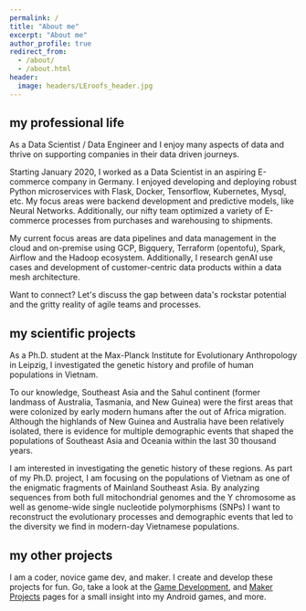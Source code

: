 ```yaml
---
permalink: /
title: "About me"
excerpt: "About me"
author_profile: true
redirect_from: 
  - /about/
  - /about.html
header:
  image: headers/LEroofs_header.jpg
---
```

## my professional life

As a Data Scientist / Data Engineer and I enjoy many aspects of data and thrive on supporting companies in their data driven journeys. 

Starting January 2020, I worked as a Data Scientist in an aspiring E-commerce company in Germany.
I enjoyed developing and deploying robust Python microservices with Flask, Docker, Tensorflow, Kubernetes, Mysql, etc. My focus areas were backend development and predictive models, like Neural Networks. Additionally, our nifty team optimized a variety of E-commerce processes from purchases and warehousing to shipments.

My current focus areas are data pipelines and data management in the cloud and on-premise using GCP, Bigquery, Terraform (opentofu), Spark, Airflow and the Hadoop ecosystem. Additionally, I research genAI use cases and development of customer-centric data products within a data mesh architecture.

Want to connect? Let's discuss the gap between data's rockstar potential and the gritty reality of agile teams and processes.

## my scientific projects

As a Ph.D. student at the Max-Planck Institute for Evolutionary Anthropology in Leipzig, I investigated the genetic history and profile of human populations in Vietnam.

To our knowledge, Southeast Asia and the Sahul continent (former landmass of Australia, Tasmania, and New Guinea) were the first areas that were colonized by early modern humans after the out of Africa migration. Although the highlands of New Guinea and Australia have been relatively isolated, there is evidence for multiple demographic events that shaped the populations of Southeast Asia and Oceania within the last 30 thousand years.

I am interested in investigating the genetic history of these regions. As part of my Ph.D. project, I am focusing on the populations of Vietnam as one of the enigmatic fragments of Mainland Southeast Asia. By analyzing sequences from both full mitochondrial genomes and the Y chromosome as well as genome-wide single nucleotide polymorphisms (SNPs) I want to reconstruct the evolutionary processes and demographic events that led to the diversity we find in modern-day Vietnamese populations.

## my other projects

I am a coder, novice game dev, and maker. I create and develop these projects for fun. Go, take a look at the [Game Development](https://emacholdt.github.io/gamedev/), and [Maker Projects](https://emacholdt.github.io/maker/) pages for a small insight into my Android games, and more.
